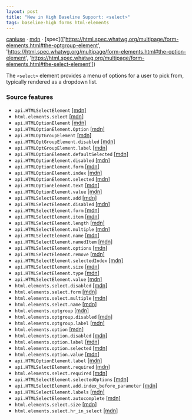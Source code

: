 ```yaml
---
layout: post
title: "New in High Baseline Support: <select>"
tags: baseline-high forms html-elements
---
```


[caniuse](https://caniuse.com/?search=select) · [mdn](https://developer.mozilla.org/en-US/search?q=<select>) · [spec](['https://html.spec.whatwg.org/multipage/form-elements.html#the-optgroup-element', 'https://html.spec.whatwg.org/multipage/form-elements.html#the-option-element', 'https://html.spec.whatwg.org/multipage/form-elements.html#the-select-element'])

The `<select>` element provides a menu of options for a user to pick from, typically rendered as a dropdown list.

### Source features

- ``api.HTMLSelectElement`` [[mdn]](https://developer.mozilla.org/en-US/search?q=api.HTMLSelectElement)
- ``html.elements.select`` [[mdn]](https://developer.mozilla.org/en-US/search?q=html.elements.select)
- ``api.HTMLOptionElement`` [[mdn]](https://developer.mozilla.org/en-US/search?q=api.HTMLOptionElement)
- ``api.HTMLOptionElement.Option`` [[mdn]](https://developer.mozilla.org/en-US/search?q=api.HTMLOptionElement.Option)
- ``api.HTMLOptGroupElement`` [[mdn]](https://developer.mozilla.org/en-US/search?q=api.HTMLOptGroupElement)
- ``api.HTMLOptGroupElement.disabled`` [[mdn]](https://developer.mozilla.org/en-US/search?q=api.HTMLOptGroupElement.disabled)
- ``api.HTMLOptGroupElement.label`` [[mdn]](https://developer.mozilla.org/en-US/search?q=api.HTMLOptGroupElement.label)
- ``api.HTMLOptionElement.defaultSelected`` [[mdn]](https://developer.mozilla.org/en-US/search?q=api.HTMLOptionElement.defaultSelected)
- ``api.HTMLOptionElement.disabled`` [[mdn]](https://developer.mozilla.org/en-US/search?q=api.HTMLOptionElement.disabled)
- ``api.HTMLOptionElement.form`` [[mdn]](https://developer.mozilla.org/en-US/search?q=api.HTMLOptionElement.form)
- ``api.HTMLOptionElement.index`` [[mdn]](https://developer.mozilla.org/en-US/search?q=api.HTMLOptionElement.index)
- ``api.HTMLOptionElement.selected`` [[mdn]](https://developer.mozilla.org/en-US/search?q=api.HTMLOptionElement.selected)
- ``api.HTMLOptionElement.text`` [[mdn]](https://developer.mozilla.org/en-US/search?q=api.HTMLOptionElement.text)
- ``api.HTMLOptionElement.value`` [[mdn]](https://developer.mozilla.org/en-US/search?q=api.HTMLOptionElement.value)
- ``api.HTMLSelectElement.add`` [[mdn]](https://developer.mozilla.org/en-US/search?q=api.HTMLSelectElement.add)
- ``api.HTMLSelectElement.disabled`` [[mdn]](https://developer.mozilla.org/en-US/search?q=api.HTMLSelectElement.disabled)
- ``api.HTMLSelectElement.form`` [[mdn]](https://developer.mozilla.org/en-US/search?q=api.HTMLSelectElement.form)
- ``api.HTMLSelectElement.item`` [[mdn]](https://developer.mozilla.org/en-US/search?q=api.HTMLSelectElement.item)
- ``api.HTMLSelectElement.length`` [[mdn]](https://developer.mozilla.org/en-US/search?q=api.HTMLSelectElement.length)
- ``api.HTMLSelectElement.multiple`` [[mdn]](https://developer.mozilla.org/en-US/search?q=api.HTMLSelectElement.multiple)
- ``api.HTMLSelectElement.name`` [[mdn]](https://developer.mozilla.org/en-US/search?q=api.HTMLSelectElement.name)
- ``api.HTMLSelectElement.namedItem`` [[mdn]](https://developer.mozilla.org/en-US/search?q=api.HTMLSelectElement.namedItem)
- ``api.HTMLSelectElement.options`` [[mdn]](https://developer.mozilla.org/en-US/search?q=api.HTMLSelectElement.options)
- ``api.HTMLSelectElement.remove`` [[mdn]](https://developer.mozilla.org/en-US/search?q=api.HTMLSelectElement.remove)
- ``api.HTMLSelectElement.selectedIndex`` [[mdn]](https://developer.mozilla.org/en-US/search?q=api.HTMLSelectElement.selectedIndex)
- ``api.HTMLSelectElement.size`` [[mdn]](https://developer.mozilla.org/en-US/search?q=api.HTMLSelectElement.size)
- ``api.HTMLSelectElement.type`` [[mdn]](https://developer.mozilla.org/en-US/search?q=api.HTMLSelectElement.type)
- ``api.HTMLSelectElement.value`` [[mdn]](https://developer.mozilla.org/en-US/search?q=api.HTMLSelectElement.value)
- ``html.elements.select.disabled`` [[mdn]](https://developer.mozilla.org/en-US/search?q=html.elements.select.disabled)
- ``html.elements.select.form`` [[mdn]](https://developer.mozilla.org/en-US/search?q=html.elements.select.form)
- ``html.elements.select.multiple`` [[mdn]](https://developer.mozilla.org/en-US/search?q=html.elements.select.multiple)
- ``html.elements.select.name`` [[mdn]](https://developer.mozilla.org/en-US/search?q=html.elements.select.name)
- ``html.elements.optgroup`` [[mdn]](https://developer.mozilla.org/en-US/search?q=html.elements.optgroup)
- ``html.elements.optgroup.disabled`` [[mdn]](https://developer.mozilla.org/en-US/search?q=html.elements.optgroup.disabled)
- ``html.elements.optgroup.label`` [[mdn]](https://developer.mozilla.org/en-US/search?q=html.elements.optgroup.label)
- ``html.elements.option`` [[mdn]](https://developer.mozilla.org/en-US/search?q=html.elements.option)
- ``html.elements.option.disabled`` [[mdn]](https://developer.mozilla.org/en-US/search?q=html.elements.option.disabled)
- ``html.elements.option.label`` [[mdn]](https://developer.mozilla.org/en-US/search?q=html.elements.option.label)
- ``html.elements.option.selected`` [[mdn]](https://developer.mozilla.org/en-US/search?q=html.elements.option.selected)
- ``html.elements.option.value`` [[mdn]](https://developer.mozilla.org/en-US/search?q=html.elements.option.value)
- ``api.HTMLOptionElement.label`` [[mdn]](https://developer.mozilla.org/en-US/search?q=api.HTMLOptionElement.label)
- ``api.HTMLSelectElement.required`` [[mdn]](https://developer.mozilla.org/en-US/search?q=api.HTMLSelectElement.required)
- ``html.elements.select.required`` [[mdn]](https://developer.mozilla.org/en-US/search?q=html.elements.select.required)
- ``api.HTMLSelectElement.selectedOptions`` [[mdn]](https://developer.mozilla.org/en-US/search?q=api.HTMLSelectElement.selectedOptions)
- ``api.HTMLSelectElement.add.index_before_parameter`` [[mdn]](https://developer.mozilla.org/en-US/search?q=api.HTMLSelectElement.add.index_before_parameter)
- ``api.HTMLSelectElement.labels`` [[mdn]](https://developer.mozilla.org/en-US/search?q=api.HTMLSelectElement.labels)
- ``api.HTMLSelectElement.autocomplete`` [[mdn]](https://developer.mozilla.org/en-US/search?q=api.HTMLSelectElement.autocomplete)
- ``html.elements.select.size`` [[mdn]](https://developer.mozilla.org/en-US/search?q=html.elements.select.size)
- ``html.elements.select.hr_in_select`` [[mdn]](https://developer.mozilla.org/en-US/search?q=html.elements.select.hr_in_select)
